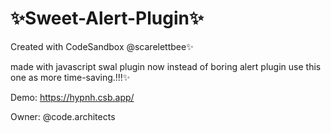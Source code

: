 # ✨Sweet-Alert-Plugin✨

Created with CodeSandbox @scarelettbee✨

made with javascript swal plugin 
now instead of boring alert plugin 
use this one as more time-saving.!!!✨

Demo: https://hypnh.csb.app/

Owner: @code.architects
